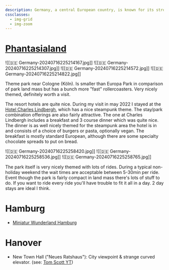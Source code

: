 ```yaml
---
description: Germany, a central European country, is known for its strong economy, rich cultural history, technological innovations, and landmarks like the Brandenburg Gate and Neuschwanstein Castle.
cssclasses:
  - img-grid
  - img-zoom
---
```

# [Phantasialand](https://www.phantasialand.de/en/)

![[🇩🇪 Germany-20240716225214167.jpg]]
![[🇩🇪 Germany-20240716225214307.jpg]]
![[🇩🇪 Germany-20240716225214572.jpg]]
![[🇩🇪 Germany-20240716225214822.jpg]]

Theme park near Cologne (Köln). Is smaller than Europa Park in comparison of park land mass but has a bunch more "fast" rollercoasters. Very nicely themed, definitely worth a visit.

The resort hotels are quite nice. During my visit in may 2022 I stayed at the [Hotel Charles Lindbergh](https://www.phantasialand.de/en/rookburgh/hotel-charles-lindbergh/), which has a nice steampunk theme. The stay/park combination offerings are also fairly attractive. The one at Charles Lindbergh includes a breakfast and 3 course dinner which was quite nice. The dinner is as well nicely themed for the steampunk area the hotel is in and consists of a choice of burgers or pasta, optionally vegan. The breakfast is mostly standard European, although there are some specialty chocolate spreads to put on bread.

![[🇩🇪 Germany-20240716225258420.jpg]]
![[🇩🇪 Germany-20240716225258536.jpg]]
![[🇩🇪 Germany-20240716225258765.jpg]]

The park itself is very nicely themed with lots of rides. During a typical non-holiday weekend the wait times are acceptable between 5-30min per ride. Event though the park is fairly compact in land mass there's lots of stuff to do. If you want to ride every ride you'll have trouble to fit it all in a day. 2 day stays are ideal I think.

# Hamburg

- [Miniatur Wunderland Hamburg](https://www.miniatur-wunderland.de/)

# Hanover

- New Town Hall ("Neues Ratshaus"): City viewpoint & strange curved elevator. (see: [Tom Scott YT](https://www.youtube.com/watch?app=desktop\&v=ZgDBIzClmPg))